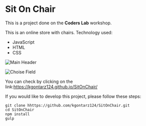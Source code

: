 # Sit On Chair

This is a project done on the **Coders Lab** workshop.

This is an online store with chairs. Technology used:
- JavaScript
- HTML
- CSS

![Main Header](https://github.com/kgontarz124/SitOnChair/master/images/pscreenshot_1.png)

![Choise Field](/images/pscreenshot_2.png)

You can check by clicking on the link:https://kgontarz124.github.io/SitOnChair/



If you would like to develop this project, please follow these steps:
```
git clone hhttps://github.com/kgontarz124/SitOnChair.git
cd SitOnChair
npm install
gulp
```
